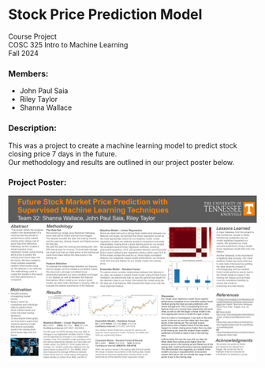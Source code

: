 # **Stock Price Prediction Model**
Course Project  
COSC 325 Intro to Machine Learning  
Fall 2024
### Members:
  * John Paul Saia  
  * Riley Taylor  
  * Shanna Wallace  

### Description:
This was a project to create a machine learning model to predict stock closing price 7 days in the future.    
Our methodology and results are outlined in our project poster below.  

### Project Poster:
![project poster](project-poster-img.png)
